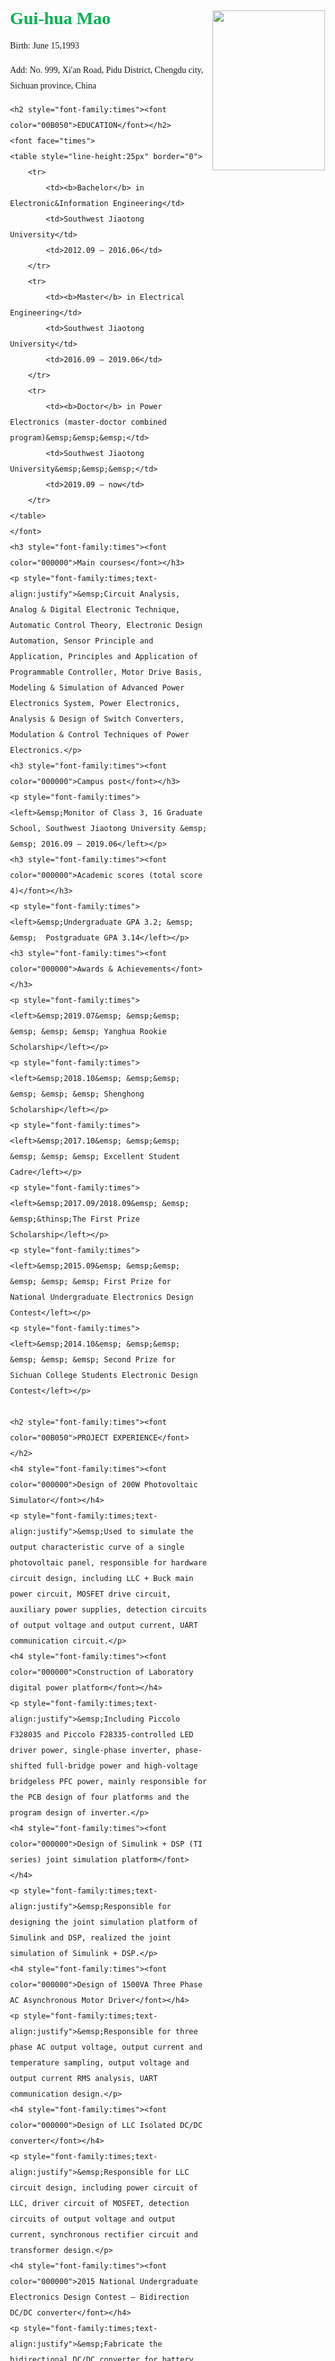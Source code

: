 <html>
<head>
	<style>
		body {margin:100px;padding:100px;line-height:25px;}
	</style>
</head>
<body>
	<h1 style="font-family:times"><font color="00B050"><img src="https://github.com/daofmao/maomao/raw/master/GHM.jpg" align="right" width="180" height="256"/>Gui-hua Mao</font></h1>
	<p style="font-family:times">Birth: June 15,1993</p>
	<p style="font-family:times">Add: No. 999, Xi'an Road, Pidu District, Chengdu city, Sichuan province, China</p>
	<!--<p style="font-family:times">Chengdu city, Sichuan province, China</p>-->
	
	<h2 style="font-family:times"><font color="00B050">EDUCATION</font></h2>
	<font face="times">
	<table style="line-height:25px" border="0">
		<tr>
			<td><b>Bachelor</b> in Electronic&Information Engineering</td>
			<td>Southwest Jiaotong University</td>
			<td>2012.09 – 2016.06</td>
		</tr>
		<tr>
			<td><b>Master</b> in Electrical Engineering</td>
			<td>Southwest Jiaotong University</td>
			<td>2016.09 – 2019.06</td>
		</tr>
		<tr>
			<td><b>Doctor</b> in Power Electronics (master-doctor combined program)&emsp;&emsp;&emsp;</td>
			<td>Southwest Jiaotong University&emsp;&emsp;&emsp;</td>
			<td>2019.09 – now</td>
		</tr>
	</table>
	</font>
	<h3 style="font-family:times"><font color="000000">Main courses</font></h3>
	<p style="font-family:times;text-align:justify">&emsp;Circuit Analysis, Analog & Digital Electronic Technique, Automatic Control Theory, Electronic Design Automation, Sensor Principle and Application, Principles and Application of Programmable Controller, Motor Drive Basis, Modeling & Simulation of Advanced Power Electronics System, Power Electronics, Analysis & Design of Switch Converters, Modulation & Control Techniques of Power Electronics.</p>
	<h3 style="font-family:times"><font color="000000">Campus post</font></h3>
	<p style="font-family:times"><left>&emsp;Monitor of Class 3, 16 Graduate School, Southwest Jiaotong University &emsp; &emsp; 2016.09 – 2019.06</left></p>
	<h3 style="font-family:times"><font color="000000">Academic scores (total score 4)</font></h3>
	<p style="font-family:times"><left>&emsp;Undergraduate GPA 3.2; &emsp; &emsp;  Postgraduate GPA 3.14</left></p>
	<h3 style="font-family:times"><font color="000000">Awards & Achievements</font></h3>
	<p style="font-family:times"><left>&emsp;2019.07&emsp; &emsp;&emsp; &emsp; &emsp; &emsp; Yanghua Rookie Scholarship</left></p>
	<p style="font-family:times"><left>&emsp;2018.10&emsp; &emsp;&emsp; &emsp; &emsp; &emsp; Shenghong Scholarship</left></p>
	<p style="font-family:times"><left>&emsp;2017.10&emsp; &emsp;&emsp; &emsp; &emsp; &emsp; Excellent Student Cadre</left></p>
	<p style="font-family:times"><left>&emsp;2017.09/2018.09&emsp; &emsp; &emsp;&thinsp;The First Prize Scholarship</left></p>
	<p style="font-family:times"><left>&emsp;2015.09&emsp; &emsp;&emsp; &emsp; &emsp; &emsp; First Prize for National Undergraduate Electronics Design Contest</left></p>
	<p style="font-family:times"><left>&emsp;2014.10&emsp; &emsp;&emsp; &emsp; &emsp; &emsp; Second Prize for Sichuan College Students Electronic Design Contest</left></p>
	
	<h2 style="font-family:times"><font color="00B050">PROJECT EXPERIENCE</font></h2>
	<h4 style="font-family:times"><font color="000000">Design of 200W Photovoltaic Simulator</font></h4>
	<p style="font-family:times;text-align:justify">&emsp;Used to simulate the output characteristic curve of a single photovoltaic panel, responsible for hardware circuit design, including LLC + Buck main power circuit, MOSFET drive circuit, auxiliary power supplies, detection circuits of output voltage and output current, UART communication circuit.</p>
	<h4 style="font-family:times"><font color="000000">Construction of Laboratory digital power platform</font></h4>
	<p style="font-family:times;text-align:justify">&emsp;Including Piccolo F328035 and Piccolo F28335-controlled LED driver power, single-phase inverter, phase-shifted full-bridge power and high-voltage bridgeless PFC power, mainly responsible for the PCB design of four platforms and the program design of inverter.</p>
	<h4 style="font-family:times"><font color="000000">Design of Simulink + DSP (TI series) joint simulation platform</font></h4>
	<p style="font-family:times;text-align:justify">&emsp;Responsible for designing the joint simulation platform of Simulink and DSP, realized the joint simulation of Simulink + DSP.</p>
	<h4 style="font-family:times"><font color="000000">Design of 1500VA Three Phase AC Asynchronous Motor Driver</font></h4>
	<p style="font-family:times;text-align:justify">&emsp;Responsible for three phase AC output voltage, output current and temperature sampling, output voltage and output current RMS analysis, UART communication design.</p>
	<h4 style="font-family:times"><font color="000000">Design of LLC Isolated DC/DC converter</font></h4>
	<p style="font-family:times;text-align:justify">&emsp;Responsible for LLC circuit design, including power circuit of LLC, driver circuit of MOSFET, detection circuits of output voltage and output current, synchronous rectifier circuit and transformer design.</p>
	<h4 style="font-family:times"><font color="000000">2015 National Undergraduate Electronics Design Contest – Bidirection DC/DC converter</font></h4>
	<p style="font-family:times;text-align:justify">&emsp;Fabricate the bidirectional DC/DC converter for battery energy storage to realize battery charging and discharging function, responsible for the design of main power circuit and detection circuit, as well as the writing of the paper.</p>
	<h4 style="font-family:times"><font color="000000">TI Cup 2014 Sichuan College Students Electronic Design Contest – Wireless Power Transfer</font></h4>
	<p style="font-family:times;text-align:justify">&emsp;Responsible for the design of detection circuits of voltage and current, auxiliary power supplies and coil windings, and the writing of the paper.</p>

	<h2 style="font-family:times"><font color="00B050">ACADEMIC PAPER</font></h2>
	
	<font face="times">
	<table style="line-height:25px;text-align:justify" border="0">
		<tr>
			<td valign="top">[1]&ensp;</td>
			<td>Guohua Zhou, <b>Guihua Mao</b>, Hongbo Zhao, Wei Zhang, and Shungang Xu, “Digital average voltage / digital average current predictive control for switching DC-DC converters,” <i>IEEE Journal of Emerging and Selected Topics in Power Electronics</i>, 2018, 6(4): 1819-1830.</td>
		</tr>
		<tr>
			<td valign="top">[2]&ensp;</td>
			<td>Guohua Zhou, <b>Guihua Mao</b>, Hongbo Zhao, Shuhan Zhou, and Paolo Mattavelli, “Digital average-ripple-based control techniques for switching converters with fast transient performance,” <i>IEEE Journal of Emerging and Selected Topics in Power Electronics</i>, 2019. (Accept)</td>
		</tr>
		<tr>
			<td valign="top">[3]&ensp;</td>
			<td>Guohua Zhou, <b>Guihua Mao</b>, Shuhan Zhou, Zhilei Li, Minrui Leng, “Digital valley V2 control for boost converter with fast load-transient performance,” <i>IEEE Transactions on Circuits and Systems II: Express Briefs</i>, 2019. (Accept)</td>
		</tr>
		<tr>
			<td valign="top">[4]&ensp;</td>
			<td>Shungang Xu, Yuan Gao, Guohua Zhou, <b>Guihua Mao</b>, “A GMPPT algorithm for PV systems under PSCs using modified maximum power trapezium method,” <i>IEEE Transactions on Industrial Electronics</i>, 2019. (Accept)</td>
		</tr>
		<tr>
			<td valign="top">[5]&ensp;</td>
			<td>Guohua Zhou, Shaohuan Zeng, Shuhan Zhou, <b>Guihua Mao</b>, and Shungang Xu, “Unified discrete-map modeling and dynamical behaviour analysis of current mode controlled tri-state dc-dc converters,” <i>IET Power Electronics</i>, 2018, 12(1): 51-60.</td>
		</tr>
		<tr>
			<td valign="top">[6]&ensp;</td>
			<td>Guohua Zhou, Hongbo Zhao, <b>Guihua Mao</b>, Shuhan Zhou, Shungang Xu, “Overview and classification of modulation techniques of switching converters,” <i>Proceedings of the CSEE</i>, 2018, 38(21): 6383-6400. (in Chinese)</td>
		</tr>
		<tr>
			<td valign="top">[7]&ensp;</td>
			<td>Shuhan Zhou, Guohua Zhou, <b>Guihua Mao</b>, Kaitun Zhang, Shungang Xu, “Stability and transient response analysis of current-mode controlled single-inductor dual-output converter,” <i>Transactions of China Electrotechnical Society</i>, 2018, 33(6): 1374-1381. (in Chinese)</td>
		</tr>
		<tr>
			<td valign="top">[8]&ensp;</td>
			<td>Shaohuan Zeng, Guihua Zhou, Shuhan Zhou, <b>Guihua Mao</b>, “Small-signal modeling and load transient characteristic analysis of current mode controlled tri-state boost converter,” <i>Transactions of China Electrotechnical Society</i>, 2019, 34(07): 120-129. (in Chinese)</td>
		</tr>
		<tr>
			<td valign="top">[9]&ensp;</td>
			<td>Guohua Zhou, Xiang Ran, Shuhan Zhou, <b>Guihua Mao</b>, Shungang Xu, “Modeling and analysis of CCM single-inductor dual-output boost converter with fixed valley current mode variable frequency control,” <i>Proceedings of the CSEE</i>, 2018, 38(23): 7015-7025+7135. (in Chine se)</td>
		</tr>
		<tr>
			<td valign="top">[10]&ensp;</td>
			<td>Guohua Zhou, Shaohuan Zeng, Shuhuan Zeng, <b>Guihua Mao</b>, “Performance analysis of dynamic reference current controlled tri-state boost converter,” <i>Journal of Southwest Jiaotong University</i>, 2018, 1-7. (in Chinese)</td>
		</tr>
	</table>
	</font>
	
	<h2 style="font-family:times"><font color="00B050">SKILLS & SPECIALITY</font></h2>
	<p style="font-family:times;text-align:justify">Foreign language: English CET4 (now preparing for IELTS)</p>
	<p style="font-family:times;text-align:justify">Computer languages: C/C++, VERILOG</p>
	<p style="font-family:times;text-align:justify">Mastering the simulation software include PSIM, PLECS, Proteus, Multisim, ANSYS Maxwell, MATLAB and Simulink</p>
	<p style="font-family:times;text-align:justify">Proficient at using Altium Designer for the PCB design of circuit</p>
	<p style="font-family:times;text-align:justify">Mastering the programming of TMS320F, STM32, dsPIC33 and FPGA series controllers by using CCS, Keil, MPLAB X IDE, Xilinx</p>
	<p style="font-family:times;text-align:justify">Proficient in the use of laboratory commonly power equipment and testing facility include programmable power supplies, programmable electronic loads, signal generators, oscilloscopes, and multimeter</p>
	<p style="font-family:times;text-align:justify">Proficient to Microsoft office software include Excel, PowerPoint and Word, Visio</p>
	
	<h2 style="font-family:times"><font color="00B050">CHARACTERS</font></h2>
	<p style="font-family:times;text-align:justify">&emsp;Diligent, conscientious, steady, aggressive, adaptable; having good theoretic knowledge and experimental skills; having a strong sense of responsibility and good team-spirit. Having a wide range of hobbies, including taijiquan, badminton, guitar, and music.</p>
	
	<h2 style="font-family:times"><font color="00B050">PURPOSE</font></h2>
	<p style="font-family:times;text-align:justify">&emsp;I really like the major in Power Electronics. The development of power electronics technology is very important for "green" and "environmental protection", and the application of wide-bandgap power semiconductor devices brings new opportunities for power electronics, making more efficient and more compact power converters appear one after another. So, it is very meaningful, and also interesting, to further research the performance and application of wide-bandgap semiconductor devices, and I am ready to learn deeply. Furthermore, I am also interested in high-efﬁciency high-power-density power converter, magnetics design, wireless power transfer technology, electric vehicles, etc.</p>
	
	<!--<h3 style="font-family:times"><font color="000000">Appendixes</font></h3>-->
	<!--<p style="font-family:times"><a href="https://github.com/daofmao/maomao/raw/master/Guihua%20Mao%E2%80%94Postgraduate%20Transcript.pdf" target="_blank">Guihua Mao—Postgraduate Transcript</a></p>-->
	<!--<p style="font-family:times"><a href="https://github.com/daofmao/maomao/raw/master/Guihua%20Mao%E2%80%94Postgraduate%20Transcript.pdf" target="_blank">Guihua Mao—Undergraduate Transcript</a></p>-->
</body>
</html>	
